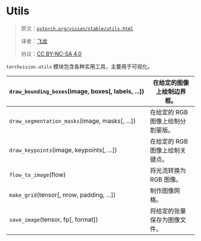 # Utils

> 原文：[`pytorch.org/vision/stable/utils.html`](https://pytorch.org/vision/stable/utils.html)
>
> 译者：[飞龙](https://github.com/wizardforcel)
>
> 协议：[CC BY-NC-SA 4.0](http://creativecommons.org/licenses/by-nc-sa/4.0/)


`torchvision.utils` 模块包含各种实用工具，主要用于可视化。

| `draw_bounding_boxes`(image, boxes[, labels, ...]) | 在给定的图像上绘制边界框。 |
| --- | --- |
| `draw_segmentation_masks`(image, masks[, ...]) | 在给定的 RGB 图像上绘制分割蒙版。 |
| `draw_keypoints`(image, keypoints[, ...]) | 在给定的 RGB 图像上绘制关键点。 |
| `flow_to_image`(flow) | 将光流转换为 RGB 图像。 |
| `make_grid`(tensor[, nrow, padding, ...]) | 制作图像网格。 |
| `save_image`(tensor, fp[, format]) | 将给定的张量保存为图像文件。 |
